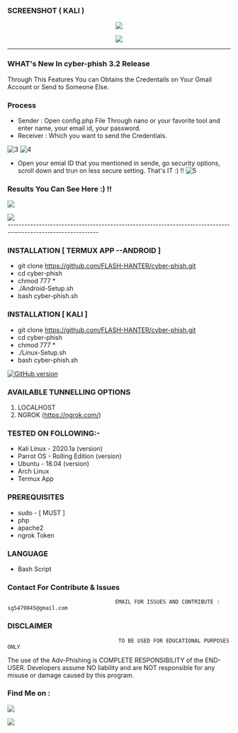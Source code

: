 ### SCREENSHOT ( KALI )
<p align="center">
<img src="https://github.com/KING-HANTER/cyber-phish/blob/af836bd453e14bb1ef3b2036b7518733f8f87f0f/icone/v.png">
  
<p align="center">
<img src="https://user-images.githubusercontent.com/55870659/92331173-a8e04800-f042-11ea-8fd9-5aee83441280.png"

<br>
<br>

-----------------------------------------------------------------------------------------------------
### WHAT's New In cyber-phish 3.2 Release 
Through This Features You can Obtains the Credentails on Your Gmail Account or Send to Someone Else.
<br>
### Process
* Sender : Open config.php File Through nano or your favorite tool and enter name, your email id, your password.
* Receiver : Which you want to send the Credentials.

![3](https://user-images.githubusercontent.com/55870659/95553917-54cbd900-09dd-11eb-97f3-d50ca49fb3d3.png)
![4](https://user-images.githubusercontent.com/55870659/95553966-690fd600-09dd-11eb-94c1-95ddc60aa687.png)

* Open your emial ID that you mentioned in sende, go security options, scroll down and trun on less secure setting. That's IT :) !!
![5](https://user-images.githubusercontent.com/55870659/95554016-77f68880-09dd-11eb-8530-fbe7a6f649e1.png)

### Results You Can See Here :) !!
<p align="left">
<img src="https://user-images.githubusercontent.com/55870659/95554077-93619380-09dd-11eb-861c-084e5b123c79.png"
     
###  
<p align="left">
<img src="https://user-images.githubusercontent.com/55870659/95554085-9492c080-09dd-11eb-95c6-cfe86214b451.png"
     
<br>
<br>    
--------------------------------------------------------------------------------------------------------------
<br>



### INSTALLATION [ TERMUX APP --ANDROID ]
* git clone https://github.com/FLASH-HANTER/cyber-phish.git
* cd cyber-phish
* chmod 777 *
* ./Android-Setup.sh
* bash cyber-phish.sh

### INSTALLATION [ KALI ]
* git clone https://github.com/FLASH-HANTER/cyber-phish.git
* cd cyber-phish
* chmod 777 *
* ./Linux-Setup.sh
* bash cyber-phish.sh

<a href="https://github.com/Ignitetch/AdvPhishing/releases"><img title="GitHub version" src="https://img.shields.io/badge/version-3.2-blue" ></a>  


### AVAILABLE TUNNELLING OPTIONS
1. LOCALHOST
2. NGROK (https://ngrok.com/)
### TESTED ON FOLLOWING:-
* Kali Linux - 2020.1a (version)
* Parrot OS - Rolling Edition (version)
* Ubuntu - 18.04 (version)
* Arch Linux
* Termux App
### PREREQUISITES
* sudo - [ MUST ]
* php
* apache2
* ngrok Token
### LANGUAGE 
* Bash Script


### Contact For Contribute & Issues 

                                      EMAIL FOR ISSUES AND CONTRIBUTE : sg5479845@gmail.com

### DISCLAIMER
                                       TO BE USED FOR EDUCATIONAL PURPOSES ONLY

The use of the Adv-Phishing is COMPLETE RESPONSIBILITY of the END-USER. Developers assume NO liability and are NOT responsible for any misuse or damage caused by this program. 


### Find Me on :
<p align="left">
  <a href="https://github.com/KING-HANTER" target="_blank"><img src="https://img.shields.io/badge/Github-king hanter-green?style=for-the-badge&logo=github"></a>
  
  <a href="https://www.instagram.com/hamid_rezakh1399" target="_blank"><img src="https://img.shields.io/badge/IG-%40king hanter-red?style=for-the-badge&logo=instagram"></a>

